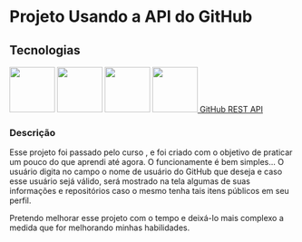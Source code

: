 <h1>Projeto Usando a API do GitHub</h1>

<h2>Tecnologias</h2>

<span><img src="https://cdn.jsdelivr.net/gh/devicons/devicon/icons/html5/html5-original.svg" width="80px"/></span>
<span><img src="https://cdn.jsdelivr.net/gh/devicons/devicon/icons/css3/css3-original.svg" width="80px"/></span>
<span><img src="https://cdn.jsdelivr.net/gh/devicons/devicon/icons/javascript/javascript-original.svg" width="80px"/></span>
<span><a href="https://docs.github.com/en/rest?apiVersion=2022-11-28"><img     src="https://cdn.jsdelivr.net/gh/devicons/devicon/icons/github/github-original.svg" width="80px"/> GitHub REST API </a></span>     

<section class="description">
    <h3>Descrição</h3>
    <p>Esse projeto foi passado pelo curso <DevQuest>, e foi criado com o objetivo de praticar um pouco do que aprendi até agora. O funcionamente é bem simples... O usuário digita no campo o nome de usuário do GitHub que deseja e caso esse usuário sejá válido, será mostrado na tela algumas de suas informações e repositórios caso o mesmo tenha tais itens públicos em seu perfil.</p>
    <p>Pretendo melhorar esse projeto com o tempo e deixá-lo mais complexo a medida que for melhorando minhas habilidades.</p>
</section>

